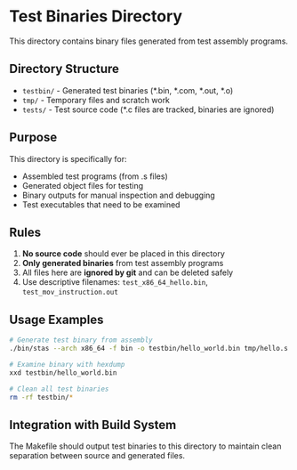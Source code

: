 # Test Binaries Directory

This directory contains binary files generated from test assembly programs.

## Directory Structure

- `testbin/` - Generated test binaries (*.bin, *.com, *.out, *.o)
- `tmp/` - Temporary files and scratch work
- `tests/` - Test source code (*.c files are tracked, binaries are ignored)

## Purpose

This directory is specifically for:
- Assembled test programs (from .s files)
- Generated object files for testing
- Binary outputs for manual inspection and debugging
- Test executables that need to be examined

## Rules

1. **No source code** should ever be placed in this directory
2. **Only generated binaries** from test assembly programs
3. All files here are **ignored by git** and can be deleted safely
4. Use descriptive filenames: `test_x86_64_hello.bin`, `test_mov_instruction.out`

## Usage Examples

```bash
# Generate test binary from assembly
./bin/stas --arch x86_64 -f bin -o testbin/hello_world.bin tmp/hello.s

# Examine binary with hexdump
xxd testbin/hello_world.bin

# Clean all test binaries
rm -rf testbin/*
```

## Integration with Build System

The Makefile should output test binaries to this directory to maintain clean separation between source and generated files.
